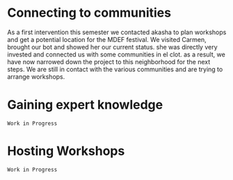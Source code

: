 
# Connecting to communities
As a first intervention this semester we contacted akasha to plan workshops and get a potential location for the MDEF festival. We visited Carmen, brought our bot and showed her our current status. she was directly very invested and connected us with some communities in el clot. as a result, we have now narrowed down the project to this neighborhood for the next steps. We are still in contact with the various communities and are trying to arrange workshops. 

# Gaining expert knowledge
`Work in Progress`

# Hosting Workshops
`Work in Progress`

